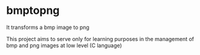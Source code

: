 # bmptopng
It transforms a bmp image to png 

This project aims to serve only for learning purposes in the management of bmp and png images at low level (C language)
